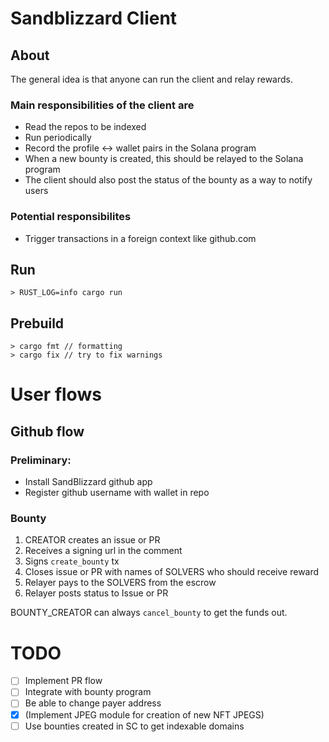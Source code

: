 # Sandblizzard Client

## About

The general idea is that anyone can run the client and relay rewards.

### Main responsibilities of the client are

- Read the repos to be indexed
- Run periodically
- Record the profile <-> wallet pairs in the Solana program
- When a new bounty is created, this should be relayed to the Solana program
- The client should also post the status of the bounty as a way to notify users

### Potential responsibilites

- Trigger transactions in a foreign context like github.com

## Run

```
> RUST_LOG=info cargo run
```

## Prebuild

```
> cargo fmt // formatting
> cargo fix // try to fix warnings
```

# User flows

## Github flow

### Preliminary:

- Install SandBlizzard github app
- Register github username with wallet in repo

### Bounty

1. CREATOR creates an issue or PR
2. Receives a signing url in the comment
3. Signs `create_bounty` tx
4. Closes issue or PR with names of SOLVERS who should receive reward
5. Relayer pays to the SOLVERS from the escrow
6. Relayer posts status to Issue or PR

BOUNTY_CREATOR can always `cancel_bounty` to get the funds out.

# TODO

- [ ] Implement PR flow
- [ ] Integrate with bounty program
- [ ] Be able to change payer address
- [x] (Implement JPEG module for creation of new NFT JPEGS)
- [ ] Use bounties created in SC to get indexable domains
